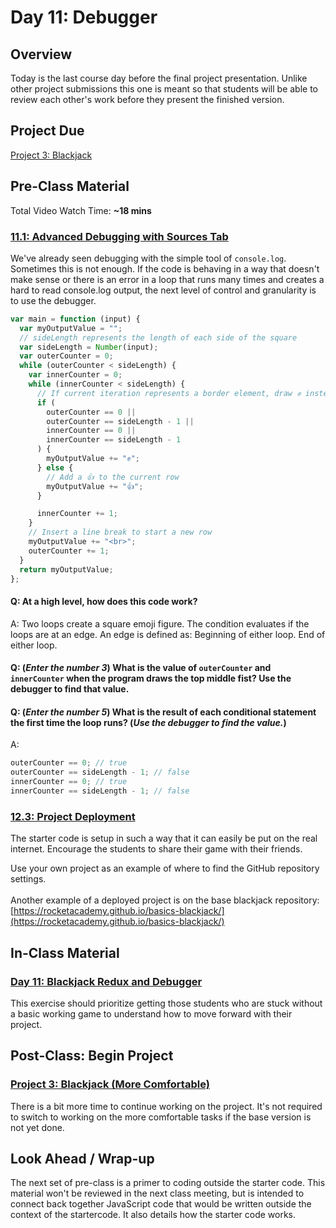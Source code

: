 # Day 11: Debugger

## **Overview**

Today is the last course day before the final project presentation. Unlike other project submissions this one is meant so that students will be able to review each other's work before they present the finished version.

## **Project Due**

[Project 3: Blackjack](../projects/project-3-blackjack.md)

## Pre-Class Material

Total Video Watch Time: **\~18 mins**

### [11.1: Advanced Debugging with Sources Tab](../11-advanced-debugging/11.1-advanced-debugging-with-sources-tab.md)

We've already seen debugging with the simple tool of `console.log`. Sometimes this is not enough. If the code is behaving in a way that doesn't make sense or there is an error in a loop that runs many times and creates a hard to read console.log output, the next level of control and granularity is to use the debugger.

```javascript
var main = function (input) {
  var myOutputValue = "";
  // sideLength represents the length of each side of the square
  var sideLength = Number(input);
  var outerCounter = 0;
  while (outerCounter < sideLength) {
    var innerCounter = 0;
    while (innerCounter < sideLength) {
      // If current iteration represents a border element, draw ✊ instead.
      if (
        outerCounter == 0 ||
        outerCounter == sideLength - 1 ||
        innerCounter == 0 ||
        innerCounter == sideLength - 1
      ) {
        myOutputValue += "✊";
      } else {
        // Add a 👍 to the current row
        myOutputValue += "👍";
      }

      innerCounter += 1;
    }
    // Insert a line break to start a new row
    myOutputValue += "<br>";
    outerCounter += 1;
  }
  return myOutputValue;
};
```

#### Q: At a high level, how does this code work?

A: Two loops create a square emoji figure. The condition evaluates if the loops are at an edge. An edge is defined as: Beginning of either loop. End of either loop.&#x20;

#### Q: (_Enter the number 3_) What is the value of `outerCounter` and `innerCounter` when the program draws the top middle fist? Use the debugger to find that value.

#### Q: (_Enter the number 5_) What is the result of each conditional statement the first time the loop runs? (_Use the debugger to find the value._)

A:&#x20;

```javascript
outerCounter == 0; // true
outerCounter == sideLength - 1; // false
innerCounter == 0; // true
innerCounter == sideLength - 1; // false
```

### [12.3: Project Deployment](../12-next-steps/12.3-deployment.md)

The starter code is setup in such a way that it can easily be put on the real internet. Encourage the students to share their game with their friends.

Use your own project as an example of where to find the GitHub repository settings.\
\
Another example of a deployed project is on the base blackjack repository: [https://rocketacademy.github.io/basics-blackjack/](https://rocketacademy.github.io/basics-blackjack/)

## In-Class Material

### [Day 11: Blackjack Redux and Debugger](../in-class-exercises/day-11-blackjack-redux-debugger.md)

This exercise should prioritize getting those students who are stuck without a basic working game to understand how to move forward with their project.

## Post-Class: Begin Project

### [Project 3: Blackjack (More Comfortable)](../projects/project-3-blackjack.md#more-comfortable)

There is a bit more time to continue working on the project. It's not required to switch to working on the more comfortable tasks if the base version is not yet done.

## Look Ahead / Wrap-up

The next set of pre-class is a primer to coding outside the starter code. This material won't be reviewed in the next class meeting, but is intended to connect back together JavaScript code that would be written outside the context of the startercode. It also details how the starter code works.
